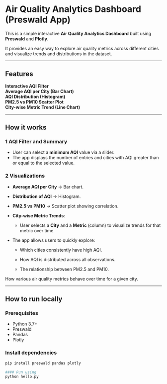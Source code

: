# Air Quality Analytics Dashboard (Preswald App)

This is a simple interactive **Air Quality Analytics Dashboard** built using **Preswald** and **Plotly**.

It provides an easy way to explore air quality metrics across different cities and visualize trends and distributions in the dataset.

---

## Features

**Interactive AQI Filter**  
**Average AQI per City (Bar Chart)**  
**AQI Distribution (Histogram)**  
**PM2.5 vs PM10 Scatter Plot**  
**City-wise Metric Trend (Line Chart)**  

---

## How it works

### 1️ AQI Filter and Summary

- User can select a **minimum AQI** value via a slider.
- The app displays the number of entries and cities with AQI greater than or equal to the selected value.

### 2️ Visualizations

- **Average AQI per City** → Bar chart.
- **Distribution of AQI** → Histogram.
- **PM2.5 vs PM10** → Scatter plot showing correlation.
- **City-wise Metric Trends**:
  - User selects a **City** and a **Metric** (column) to visualize trends for that metric over time.
 
- The app allows users to quickly explore:

    - Which cities consistently have high AQI.

    - How AQI is distributed across all observations.

    - The relationship between PM2.5 and PM10.

How various air quality metrics behave over time for a given city.


---

## How to run locally

### Prerequisites

- Python 3.7+
- Preswald
- Pandas
- Plotly

### Install dependencies

```bash
pip install preswald pandas plotly

#### Run using
python hello.py
```

